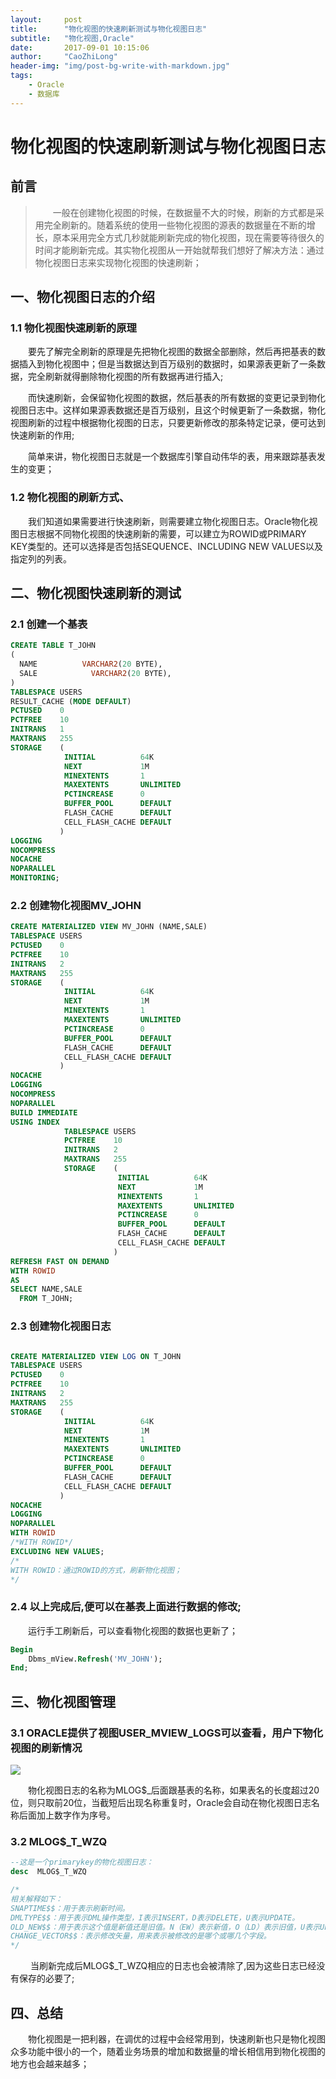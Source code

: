 ```yaml
---
layout:     post
title:      "物化视图的快速刷新测试与物化视图日志"
subtitle:   "物化视图,Oracle"
date:       2017-09-01 10:15:06
author:     "CaoZhiLong"
header-img: "img/post-bg-write-with-markdown.jpg"
tags:
    - Oracle 
    - 数据库 
---
```


# 物化视图的快速刷新测试与物化视图日志

## 前言
> &emsp;&emsp;一般在创建物化视图的时候，在数据量不大的时候，刷新的方式都是采用完全刷新的。随着系统的使用一些物化视图的源表的数据量在不断的增长，原本采用完全方式几秒就能刷新完成的物化视图，现在需要等待很久的时间才能刷新完成。其实物化视图从一开始就帮我们想好了解决方法：通过物化视图日志来实现物化视图的快速刷新；

## 一、物化视图日志的介绍

### 1.1 物化视图快速刷新的原理

&emsp;&emsp;要先了解完全刷新的原理是先把物化视图的数据全部删除，然后再把基表的数据插入到物化视图中；但是当数据达到百万级别的数据时，如果源表更新了一条数据，完全刷新就得删除物化视图的所有数据再进行插入;

&emsp;&emsp;而快速刷新，会保留物化视图的数据，然后基表的所有数据的变更记录到物化视图日志中。这样如果源表数据还是百万级别，且这个时候更新了一条数据，物化视图刷新的过程中根据物化视图的日志，只要更新修改的那条特定记录，便可达到快速刷新的作用;

&emsp;&emsp;简单来讲，物化视图日志就是一个数据库引擎自动伟华的表，用来跟踪基表发生的变更；


### 1.2 物化视图的刷新方式、

&emsp;&emsp;我们知道如果需要进行快速刷新，则需要建立物化视图日志。Oracle物化视图日志根据不同物化视图的快速刷新的需要，可以建立为ROWID或PRIMARY KEY类型的。还可以选择是否包括SEQUENCE、INCLUDING NEW VALUES以及指定列的列表。

## 二、物化视图快速刷新的测试

### 2.1 创建一个基表

```sql
CREATE TABLE T_JOHN
(
  NAME          VARCHAR2(20 BYTE),
  SALE            VARCHAR2(20 BYTE),
)
TABLESPACE USERS
RESULT_CACHE (MODE DEFAULT)
PCTUSED    0
PCTFREE    10
INITRANS   1
MAXTRANS   255
STORAGE    (
            INITIAL          64K
            NEXT             1M
            MINEXTENTS       1
            MAXEXTENTS       UNLIMITED
            PCTINCREASE      0
            BUFFER_POOL      DEFAULT
            FLASH_CACHE      DEFAULT
            CELL_FLASH_CACHE DEFAULT
           )
LOGGING
NOCOMPRESS
NOCACHE
NOPARALLEL
MONITORING;
```

### 2.2 创建物化视图MV_JOHN

```sql
CREATE MATERIALIZED VIEW MV_JOHN (NAME,SALE)
TABLESPACE USERS
PCTUSED    0
PCTFREE    10
INITRANS   2
MAXTRANS   255
STORAGE    (
            INITIAL          64K
            NEXT             1M
            MINEXTENTS       1
            MAXEXTENTS       UNLIMITED
            PCTINCREASE      0
            BUFFER_POOL      DEFAULT
            FLASH_CACHE      DEFAULT
            CELL_FLASH_CACHE DEFAULT
           )
NOCACHE
LOGGING
NOCOMPRESS
NOPARALLEL
BUILD IMMEDIATE
USING INDEX
            TABLESPACE USERS
            PCTFREE    10
            INITRANS   2
            MAXTRANS   255
            STORAGE    (
                        INITIAL          64K
                        NEXT             1M
                        MINEXTENTS       1
                        MAXEXTENTS       UNLIMITED
                        PCTINCREASE      0
                        BUFFER_POOL      DEFAULT
                        FLASH_CACHE      DEFAULT
                        CELL_FLASH_CACHE DEFAULT
                       )
REFRESH FAST ON DEMAND
WITH ROWID
AS
SELECT NAME,SALE
  FROM T_JOHN;
```


### 2.3 创建物化视图日志

```sql

CREATE MATERIALIZED VIEW LOG ON T_JOHN
TABLESPACE USERS
PCTUSED    0
PCTFREE    10
INITRANS   2
MAXTRANS   255
STORAGE    (
            INITIAL          64K
            NEXT             1M
            MINEXTENTS       1
            MAXEXTENTS       UNLIMITED
            PCTINCREASE      0
            BUFFER_POOL      DEFAULT
            FLASH_CACHE      DEFAULT
            CELL_FLASH_CACHE DEFAULT
           )
NOCACHE
LOGGING
NOPARALLEL
WITH ROWID
/*WITH ROWID*/
EXCLUDING NEW VALUES;
/*
WITH ROWID：通过ROWID的方式，刷新物化视图；
*/
```

### 2.4 以上完成后,便可以在基表上面进行数据的修改;

&emsp;&emsp;运行手工刷新后，可以查看物化视图的数据也更新了；

```sql
Begin
    Dbms_mView.Refresh('MV_JOHN');
End;
```

## 三、物化视图管理

### 3.1 ORACLE提供了视图USER_MVIEW_LOGS可以查看，用户下物化视图的刷新情况

![](http://blog.itpub.net/attachment/201411/12/12679300_1415783878KaT3.png)

&emsp;&emsp;物化视图日志的名称为MLOG$_后面跟基表的名称，如果表名的长度超过20位，则只取前20位，当截短后出现名称重复时，Oracle会自动在物化视图日志名称后面加上数字作为序号。

### 3.2 MLOG$_T_WZQ

```sql
--这是一个primarykey的物化视图日志：
desc  MLOG$_T_WZQ

/*
相关解释如下：
SNAPTIME$$：用于表示刷新时间。
DMLTYPE$$：用于表示DML操作类型，I表示INSERT，D表示DELETE，U表示UPDATE。
OLD_NEW$$：用于表示这个值是新值还是旧值。N（EW）表示新值，O（LD）表示旧值，U表示UPDATE操作。
CHANGE_VECTOR$$：表示修改矢量，用来表示被修改的是哪个或哪几个字段。
*/

```
&emsp;&emsp; 当刷新完成后MLOG$_T_WZQ相应的日志也会被清除了,因为这些日志已经没有保存的必要了;

## 四、总结
&emsp;&emsp;物化视图是一把利器，在调优的过程中会经常用到，快速刷新也只是物化视图众多功能中很小的一个，随着业务场景的增加和数据量的增长相信用到物化视图的地方也会越来越多；
